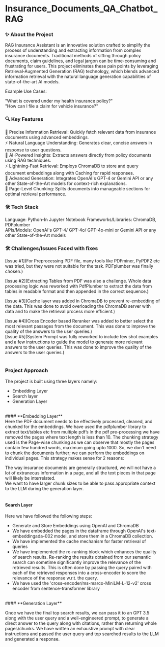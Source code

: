 # Insurance_Documents_QA_Chatbot_RAG

### ✨ **About the Project**<br>
RAG Insurance Assistant is an innovative solution crafted to simplify the process of understanding and extracting information from complex insurance documents. Traditional methods of sifting through policy documents, claim guidelines, and legal jargon can be time-consuming and frustrating for users. This project eliminates these pain points by leveraging Retrieval-Augmented Generation (RAG) technology, which blends advanced information retrieval with the natural language generation capabilities of state-of-the-art AI models. <br>

Example Use Cases:<br>

"What is covered under my health insurance policy?"<br>
"How can I file a claim for vehicle insurance?"<br>



### 🔍 **Key Features**<br>
🌟 Precise Information Retrieval: Quickly fetch relevant data from insurance documents using advanced embeddings.<br>
⚡ Natural Language Understanding: Generates clear, concise answers in response to user questions.<br>
🌟 AI-Powered Insights: Extracts answers directly from policy documents using RAG techniques.<br>
⚡ Lightning-Fast Retrieval: Employs ChromaDB to store and query document embeddings along with Caching for rapid responses.<br>
🤖 Advanced Generation: Integrates OpenAI's GPT-4 or Gemini API or any other State-of-the-Art models for context-rich explanations.<br>
📄 Page-Level Chunking: Splits documents into manageable sections for optimal retrieval performance.<br>




### 🛠️ **Tech Stack**<br>
Language: Python-In Jupyter Notebook
Frameworks/Libraries: ChromaDB, PDFplumber<br>
APIs/Models: OpenAI's GPT-4/ GPT-4o/ GPT-4o-mini or Gemini API or any other State-of-the-Art models<br>





### 🛠️ **Challenges/Issues Faced with fixes** <br>
[Issue #1](For Preprocessing PDF file, many tools like PDFminer, PyPDF2 etc was tried, but they were not suitable for the task. PDFplumber was finally chosen.)<br>

[Issue #2](Extracting Tables from PDF was also a challenge. Whole data processing logic was reworked with PdfPlumber to extract the data from tables in readable format and then appended in the correct sequence.)<br>

[Issue #3](Cache layer was added in ChromaDB to prevent re-embedding of the data. This was done to avoid overloading the ChromaDB server with data and to make the retrieval process more efficient.)<br>

[Issue #4](Cross Encoder based Reranker was added to better select the most relevant passages from the document. This was done to improve the quality of the answers to the user queries.)<br>
[Issue #5](System Prompt was fully reworked to include few shot examples and a few instructions to guide the model to generate more relevant answers to the user queries. This was done to improve the quality of the answers to the user queries.)
<br>
<br>

### **Project Approach**<br>
The project is built using three layers namely:<br>

- Embedding Layer<br>
- Search layer<br>
- Generation Layer<br>
<br>
#### **Embedding Layer**<br>
Here the PDF document needs to be effectively processed, cleaned, and chunked for the embeddings. We have used the pdfplumber library to extract text/tables etc from multiple pdf’s In the pdf pre-processing we have removed the pages where text length is less than 10. The chunking strategy used is the Page-wise chunking as we can observe that mostly the pages contain few hundred words, maximum going upto 1000. So, we don't need to chunk the documents further; we can perform the embeddings on individual pages. This strategy makes sense for 2 reasons:<br>

The way insurance documents are generally structured, we will not have a lot of extraneous information in a page, and all the text pieces in that page will likely be interrelated.<br>
We want to have larger chunk sizes to be able to pass appropriate context to the LLM during the generation layer.<br>
<br>
#### **Search Layer**<br>
Here we have followed the following steps:<br>

- Generate and Store Embeddings using OpenAI and ChromaDB<br>
- We have embedded the pages in the dataframe through OpenAI's text-embeddingada-002 model, and store them in a ChromaDB collection.<br>
- We have implemented the cache mechanism for faster retrieval of queries<br>
- We have implemented the re-ranking block which enhances the quality of search results. Re-ranking the results obtained from our semantic search can sometime significantly improve the relevance of the retrieved results. This is often done by passing the query paired with each of the retrieved responses into a cross-encoder to score the relevance of the response w.r.t. the query.<br>
- We have used the 'cross-encoder/ms-marco-MiniLM-L-12-v2' cross encoder from sentence-transformer library<br>
<br>
#### **Generation Layer**<br>


Once we have the final top search results, we can pass it to an GPT 3.5 along with the user query and a well-engineered prompt, to generate a direct answer to the query along with citations, rather than returning whole pages/chunks.
We have written an exhaustive prompt with clear instructions and passed the user query and top searched results to the LLM and generated a response.

